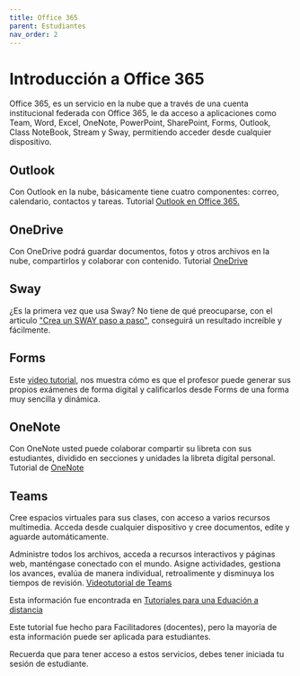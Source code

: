 ```yaml
---
title: Office 365
parent: Estudiantes
nav_order: 2
---
```


# Introducción a Office 365

Office 365, es un servicio en la nube que a través de una cuenta institucional federada con Office 365, le da acceso a aplicaciones como Team, Word, Excel, OneNote, PowerPoint, SharePoint, Forms, Outlook, Class NoteBook, Stream y Sway, permitiendo acceder desde cualquier dispositivo.

## Outlook

Con Outlook en la nube, básicamente tiene cuatro componentes: correo, calendario, contactos y tareas.
Tutorial [Outlook en Office 365.](https://m365edu455575-my.sharepoint.com/personal/ediel_changemakernow_com/_layouts/15/onedrive.aspx?id=%2Fpersonal%2Fediel%5Fchangemakernow%5Fcom%2FDocuments%2FVideos%2FTutorial%20Outlook%20en%20l%C3%ADnea%20con%20Office%20365%2Epdf&parent=%2Fpersonal%2Fediel%5Fchangemakernow%5Fcom%2FDocuments%2FVideos&ga=1)

## OneDrive 

Con OneDrive podrá guardar documentos, fotos y otros archivos en la nube, compartirlos y colaborar con contenido.
Tutorial [OneDrive](https://m365edu455575-my.sharepoint.com/personal/ediel_changemakernow_com/_layouts/15/onedrive.aspx?id=%2Fpersonal%2Fediel%5Fchangemakernow%5Fcom%2FDocuments%2FVideos%2FPaso%20a%20paso%20con%20OneDrive%2Epdf&parent=%2Fpersonal%2Fediel%5Fchangemakernow%5Fcom%2FDocuments%2FVideos&ga=1)

## Sway

¿Es la primera vez que usa Sway? No tiene de qué preocuparse, con el articulo ["Crea un SWAY paso a paso"](https://onedrive.live.com/?authkey=%21AKsJYPH6YVAHPNY&cid=A6EF8554B5DEAB72&id=A6EF8554B5DEAB72%21150935&parId=A6EF8554B5DEAB72%21150924&o=OneUp), conseguirá un resultado increíble y fácilmente.

## Forms

Este [video tutorial](https://m365edu455575-my.sharepoint.com/personal/ediel_changemakernow_com/_layouts/15/onedrive.aspx?id=%2Fpersonal%2Fediel%5Fchangemakernow%5Fcom%2FDocuments%2FVideos%2FMicrosoft%20Forms%2FMicrosoft%20Forms%20Crear%20ex%C3%A1menes%20y%20cuestionarios%2Emp4&parent=%2Fpersonal%2Fediel%5Fchangemakernow%5Fcom%2FDocuments%2FVideos%2FMicrosoft%20Forms&ga=1), nos muestra cómo es que el profesor puede generar sus propios exámenes de forma digital y calificarlos desde Forms de una forma muy sencilla y dinámica.

## OneNote

Con OneNote usted puede colaborar compartir su libreta con sus estudiantes, dividido en secciones y unidades la libreta digital personal.
Tutorial de [OneNote](https://m365edu455575-my.sharepoint.com/personal/ediel_changemakernow_com/_layouts/15/onedrive.aspx?id=%2Fpersonal%2Fediel%5Fchangemakernow%5Fcom%2FDocuments%2FVideos%2FOneNote%20y%20Class%20Notebook%2FIntroducci%C3%B3n%20a%20tu%20Libreta%20Digital%20en%20OneNote%2Emp4&parent=%2Fpersonal%2Fediel%5Fchangemakernow%5Fcom%2FDocuments%2FVideos%2FOneNote%20y%20Class%20Notebook&ga=1)

## Teams 

Cree espacios virtuales para sus clases, con acceso a varios recursos multimedia. Acceda desde cualquier dispositivo y cree documentos, edite y aguarde automáticamente. 

Administre todos los archivos, acceda a recursos interactivos y páginas web, manténgase conectado con el mundo. Asigne actividades, gestiona los avances, evalúa de manera individual, retroalimente y disminuya los tiempos de revisión.
[Videotutorial de Teams](https://https://m365edu455575-my.sharepoint.com/personal/ediel_changemakernow_com/_layouts/15/onedrive.aspx?id=%2Fpersonal%2Fediel%5Fchangemakernow%5Fcom%2FDocuments%2FVideos%2FMicrosoft%20Teams%2FMicrosoft%20Teams%20Caracter%C3%ADsticas%20y%20funcionalidades%2Emp4&parent=%2Fpersonal%2Fediel%5Fchangemakernow%5Fcom%2FDocuments%2FVideos%2FMicrosoft%20Teams&ga=1)

Esta información fue encontrada en [Tutoriales para una Eduación a distancia](https://www.uv.mx/plandecontingencia/files/2021/01/5-tutoriales-para-una-educacion-a-distancia.pdf)

Este tutorial fue hecho para Facilitadores (docentes), pero la mayoría de esta información puede ser aplicada para estudiantes.

Recuerda que para tener acceso a estos servicios, debes tener iniciada tu sesión de estudiante. 



